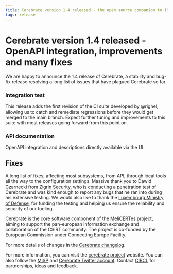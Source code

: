 ```yaml
---
title: Cerebrate version 1.4 released - the open source companion to ISACs, CSIRTs and SOCs 
tags: release 
---
```


# Cerebrate version 1.4 released - OpenAPI integration, improvements and many fixes

We are happy to announce the 1.4 release of Cerebrate, a stability and bug-fix release resolving a long list of issues that have plagued Cerebrate so far.

### Integration test

This release adds the first revision of the CI suite developed by @righel, allowing us to catch and remediate regressions before they would get merged to the main branch. Expect further tuning and improvements to this suite with most releases going forward from this point on.

### API documentation

OpenAPI integration and descriptions directly available via the UI.

## Fixes

A long list of fixes, affecting most subsystems, from API, through local tools all the way to the configuration settings. Massive thank you to Dawid Czarnecki from [Zigrin Security](https://zigrin.com/), who is conducting a penetration test of Cerebrate and was kind enough to report any bugs that he ran into during his extensive testing. We would also like to thank the [Luxembourg Ministry of Defense](https://defense.gouvernement.lu/en.html), for funding the testing and helping us ensure the reliability and security of our tooling.

Cerebrate is the core software component of the [MeliCERTes project](https://digital-strategy.ec.europa.eu/en/news/open-platforms-collaborate-cyber-threats), aiming to support the pan-european information exchange and collaboration of the CSIRT community. The project is co-funded by the European Commission under Connecting Europe Facility.

For more details of changes in the [Cerebrate changelog](https://www.cerebrate-project.org/Changelog.txt).

For more information, you can visit the [cerebrate project](https://www.cerebrate-project.org) website. You can also follow the [MISP](https://twitter.com/MISPProject) and [Cerebrate Twitter account](https://twitter.com/cerebrateproje1). Contact [CIRCL](https://www.circl.lu/contact/) for partnerships, ideas and feedback.

